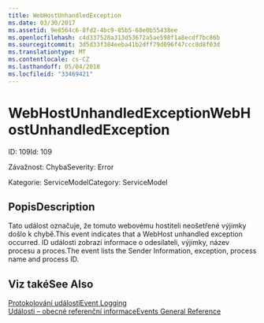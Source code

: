 ```yaml
---
title: WebHostUnhandledException
ms.date: 03/30/2017
ms.assetid: 9e8564c6-8fd2-4bc9-85b5-68e0b55438ee
ms.openlocfilehash: c4d337528a313d53672a5ae598f1a8ecdf7bc86b
ms.sourcegitcommit: 3d5d33f384eeba41b2dff79d096f47ccc8d8f03d
ms.translationtype: MT
ms.contentlocale: cs-CZ
ms.lasthandoff: 05/04/2018
ms.locfileid: "33469421"
---
```

# <a name="webhostunhandledexception"></a><span data-ttu-id="926e1-102">WebHostUnhandledException</span><span class="sxs-lookup"><span data-stu-id="926e1-102">WebHostUnhandledException</span></span>
<span data-ttu-id="926e1-103">ID: 109</span><span class="sxs-lookup"><span data-stu-id="926e1-103">Id: 109</span></span>  
  
 <span data-ttu-id="926e1-104">Závažnost: Chyba</span><span class="sxs-lookup"><span data-stu-id="926e1-104">Severity: Error</span></span>  
  
 <span data-ttu-id="926e1-105">Kategorie: ServiceModel</span><span class="sxs-lookup"><span data-stu-id="926e1-105">Category: ServiceModel</span></span>  
  
## <a name="description"></a><span data-ttu-id="926e1-106">Popis</span><span class="sxs-lookup"><span data-stu-id="926e1-106">Description</span></span>  
 <span data-ttu-id="926e1-107">Tato událost označuje, že tomuto webovému hostiteli neošetřené výjimky došlo k chybě.</span><span class="sxs-lookup"><span data-stu-id="926e1-107">This event indicates that a WebHost unhandled exception occurred.</span></span> <span data-ttu-id="926e1-108">ID události zobrazí informace o odesílateli, výjimky, název procesu a proces.</span><span class="sxs-lookup"><span data-stu-id="926e1-108">The event lists the Sender Information, exception, process name and process ID.</span></span>  
  
## <a name="see-also"></a><span data-ttu-id="926e1-109">Viz také</span><span class="sxs-lookup"><span data-stu-id="926e1-109">See Also</span></span>  
 [<span data-ttu-id="926e1-110">Protokolování událostí</span><span class="sxs-lookup"><span data-stu-id="926e1-110">Event Logging</span></span>](../../../../../docs/framework/wcf/diagnostics/event-logging/index.md)  
 [<span data-ttu-id="926e1-111">Události – obecné referenční informace</span><span class="sxs-lookup"><span data-stu-id="926e1-111">Events General Reference</span></span>](../../../../../docs/framework/wcf/diagnostics/event-logging/events-general-reference.md)
